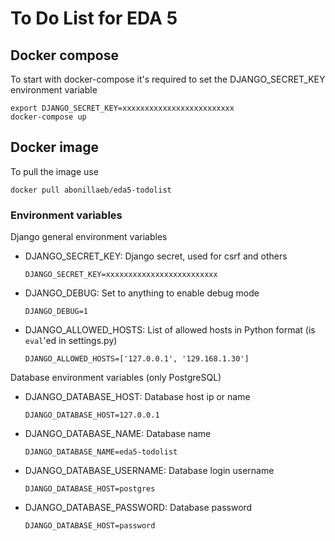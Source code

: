 # To Do List for EDA 5

## Docker compose

To start with docker-compose it's required to set the DJANGO_SECRET_KEY environment variable
```
export DJANGO_SECRET_KEY=xxxxxxxxxxxxxxxxxxxxxxxxx
docker-compose up
```

## Docker image

To pull the image use
```
docker pull abonillaeb/eda5-todolist
```

### Environment variables

Django general environment variables

* DJANGO_SECRET_KEY: Django secret, used for csrf and others

  `DJANGO_SECRET_KEY=xxxxxxxxxxxxxxxxxxxxxxxxx`

* DJANGO_DEBUG: Set to anything to enable debug mode

  `DJANGO_DEBUG=1`

* DJANGO_ALLOWED_HOSTS: List of allowed hosts in Python format (is `eval`'ed in settings.py)

  `DJANGO_ALLOWED_HOSTS=['127.0.0.1', '129.168.1.30']`

Database environment variables (only PostgreSQL)

* DJANGO_DATABASE_HOST: Database host ip or name

  `DJANGO_DATABASE_HOST=127.0.0.1`

* DJANGO_DATABASE_NAME: Database name

  `DJANGO_DATABASE_NAME=eda5-todolist`

* DJANGO_DATABASE_USERNAME: Database login username

  `DJANGO_DATABASE_HOST=postgres`

* DJANGO_DATABASE_PASSWORD: Database password

  `DJANGO_DATABASE_HOST=password`
